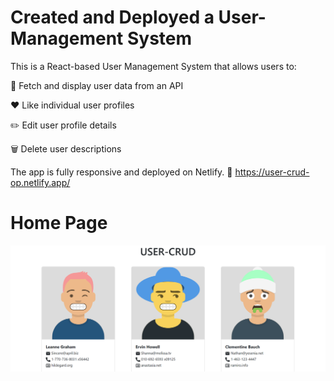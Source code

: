 # Created and Deployed a User-Management System

This is a React-based User Management System that allows users to:

🔄 Fetch and display user data from an API

❤️ Like individual user profiles

✏️ Edit user profile details

🗑️ Delete user descriptions

The app is fully responsive and deployed on Netlify.
🔗 https://user-crud-op.netlify.app/


# Home Page


![image alt](https://github.com/Adarsh457/User-Management-System/blob/da6b5eb83cc2de99398ed0860c524e4265dd6244/crud.png)

